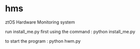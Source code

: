 # hms
ztOS Hardware Monitoring system

run install_me.py first using the command :
  python install_me.py

to start the program :
  python hwm.py
